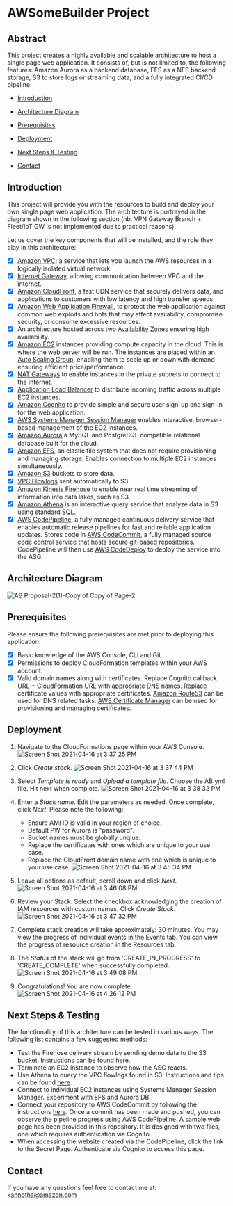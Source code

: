 # AWSomeBuilder Project

## Abstract 
This project creates a highly available and scalable architecture to host a single page web application. It consists of, but is not limited to, the following features: Amazon Aurora as a backend database, EFS as a NFS backend storage, S3 to store logs or streaming data, and a fully integrated CI/CD pipeline. 


- [Introduction](#introduction)

- [Architecture Diagram](#architecturediagaram)

- [Prerequisites](#prerequisites)

- [Deployment](#deployment)

- [Next Steps & Testing](#NextStepsTesting)

- [Contact](#contact)

## Introduction
This project will provide you with the resources to build and deploy your own single page web application. The architecture is portrayed in the diagram shown in the following section (nb. VPN Gateway Branch + Fleet/IoT GW is not implemented due to practical reasons). 

Let us cover the key components that will be installed, and the role they play in this architecture:

- [x] [Amazon VPC](https://aws.amazon.com/vpc/?vpc-blogs.sort-by=item.additionalFields.createdDate&vpc-blogs.sort-order=desc): a service that lets you launch the AWS resources in a logically isolated virtual network.
- [x] [Internet Gateway](https://docs.aws.amazon.com/vpc/latest/userguide/VPC_Internet_Gateway.html), allowing communication between VPC and the internet.  
- [x] [Amazon CloudFront](https://aws.amazon.com/cloudfront/), a fast CDN service that securely delivers data, and applications to customers with low latency and high transfer speeds.   
- [x] [Amazon Web Application Firewall](https://aws.amazon.com/waf/), to protect the web application against common web exploits and bots that may affect availability, compromise security, or consume excessive resources. 
- [x] An architecture hosted across two [Availability Zones](https://aws.amazon.com/about-aws/global-infrastructure/regions_az/) ensuring high availability. 
- [x] [Amazon EC2](https://aws.amazon.com/ec2/?ec2-whats-new.sort-by=item.additionalFields.postDateTime&ec2-whats-new.sort-order=desc) instances providing compute capacity in the cloud. This is where the web server will be run. The instances are placed within an [Auto Scaling Group](https://docs.aws.amazon.com/autoscaling/ec2/userguide/AutoScalingGroup.html), enabling them to scale up or down with demand ensuring efficient price/performance. 
- [x] [NAT Gateways](https://docs.aws.amazon.com/vpc/latest/userguide/vpc-nat-gateway.html) to enable instances in the private subnets to connect to the internet. 
- [x] [Application Load Balancer](https://docs.aws.amazon.com/elasticloadbalancing/latest/application/introduction.html) to distribute incoming traffic across multiple EC2 instances. 
- [x] [Amazon Cognito](https://aws.amazon.com/cognito/) to provide simple and secure user sign-up and sign-in for the web application. 
- [x] [AWS Systems Manager Session Manager](https://docs.aws.amazon.com/systems-manager/latest/userguide/session-manager.html) enables interactive, browser-based management of the EC2 instances. 
- [x] [Amazon Aurora](https://aws.amazon.com/rds/aurora/?aurora-whats-new.sort-by=item.additionalFields.postDateTime&aurora-whats-new.sort-order=desc) a MySQL and PostgreSQL compatible relational database built for the cloud. 
- [x] [Amazon EFS](https://aws.amazon.com/efs/), an elastic file system that does not require provisioning and managing storage. Enables connection to multiple EC2 instances simultaneously. 
- [x] [Amazon S3](https://aws.amazon.com/s3/) buckets to store data. 
- [x] [VPC Flowlogs](https://docs.aws.amazon.com/vpc/latest/userguide/flow-logs.html) sent automatically to S3. 
- [x] [Amazon Kinesis Firehose](https://aws.amazon.com/kinesis/data-firehose/?kinesis-blogs.sort-by=item.additionalFields.createdDate&kinesis-blogs.sort-order=desc) to enable near real time streaming of information into data lakes, such as S3. 
- [x] [Amazon Athena](https://aws.amazon.com/athena/?whats-new-cards.sort-by=item.additionalFields.postDateTime&whats-new-cards.sort-order=desc) is an interactive query service that analyze data in S3 using standard SQL. 
- [x] [AWS CodePipeline](https://aws.amazon.com/codepipeline/), a fully managed continuous delivery service that enables automatic release pipelines for fast and reliable application updates. Stores code in [AWS CodeCommit](https://aws.amazon.com/codecommit/), a fully managed source code control service that hosts secure git-based repositories. CodePipeline will then use [AWS CodeDeploy](https://aws.amazon.com/codedeploy/) to deploy the service into the ASG.   

## Architecture Diagram

![AB Proposal-2(1)-Copy of Copy of Page-2](https://user-images.githubusercontent.com/32502465/114927451-78923080-9dff-11eb-9de3-07ede5d99611.jpg)

## Prerequisites

Please ensure the following prerequisites are met prior to deploying this application:
- [x] Basic knowledge of the AWS Console, CLI and Git. 
- [x] Permissions to deploy CloudFormation templates within your AWS account. 
- [x] Valid domain names along with certificates. Replace Cognito callback URL + CloudFormation URL with appropriate DNS names. Replace certificate values with appropriate certificates. [Amazon Route53](https://aws.amazon.com/route53/) can be used for DNS related tasks. [AWS Certificate Manager](https://aws.amazon.com/certificate-manager/) can be used for provisioning and managing certificates. 

## Deployment

1. Navigate to the CloudFormations page within your AWS Console. ![Screen Shot 2021-04-16 at 3 37 25 PM](https://user-images.githubusercontent.com/32502465/115130541-8c37c580-9fbe-11eb-83f0-eebc0f6e60ec.png)

2. Click _Create stack_. ![Screen Shot 2021-04-16 at 3 37 44 PM](https://user-images.githubusercontent.com/32502465/115130547-98238780-9fbe-11eb-994c-ceea5785cfc5.png)

3. Select _Template is ready_ and _Upload a template file_. Choose the AB.yml file. Hit next when complete. ![Screen Shot 2021-04-16 at 3 38 32 PM](https://user-images.githubusercontent.com/32502465/115130560-aec9de80-9fbe-11eb-95f0-49a392b7c5d2.png)

4. Enter a _Stack name_. Edit the parameters as needed. Once complete, click _Next_. Please note the following:
    - Ensure AMI ID is valid in your region of choice. 
    - Default PW for Aurora is "password". 
    - Bucket names must be globally unqiue. 
    - Replace the certificates with ones which are unique to your use case. 
    - Replace the CloudFront domain name with one which is unique to your use case. ![Screen Shot 2021-04-16 at 3 45 34 PM](https://user-images.githubusercontent.com/32502465/115130565-b5585600-9fbe-11eb-9091-2889b3ee2a3e.png)

5. Leave all options as default, scroll down and click _Next_. ![Screen Shot 2021-04-16 at 3 46 08 PM](https://user-images.githubusercontent.com/32502465/115130573-be492780-9fbe-11eb-852d-5b8db13be0a1.png)

6. Review your Stack. Select the checkbox acknowledging the creation of IAM resources with custom names. Click _Create Stack_. ![Screen Shot 2021-04-16 at 3 47 32 PM](https://user-images.githubusercontent.com/32502465/115130577-c3a67200-9fbe-11eb-850a-de452bc8bdbe.png)

7. Complete stack creation will take approximately: 30 minutes. You may view the progress of individual events in the Events tab. You can view the progress of resource creation in the Resources tab. 
8. The _Status_ of the stack will go from 'CREATE_IN_PROGRESS' to 'CREATE_COMPLETE' when successfully completed. ![Screen Shot 2021-04-16 at 3 49 08 PM](https://user-images.githubusercontent.com/32502465/115130587-d91b9c00-9fbe-11eb-8192-cfb2047dde11.png)

9. Congratulations! You are now complete. ![Screen Shot 2021-04-16 at 4 26 12 PM](https://user-images.githubusercontent.com/32502465/115130589-dd47b980-9fbe-11eb-8a01-d820efccabd2.png)


## Next Steps & Testing
The functionality of this architecture can be tested in various ways. The following list contains a few suggested methods: 

- Test the Firehose delivery stream by sending demo data to the S3 bucket. Instructions can be found [here](https://docs.aws.amazon.com/firehose/latest/dev/test-drive-firehose.html). 
- Terminate an EC2 instance to observe how the ASG reacts. 
- Use Athena to query the VPC flowlogs found in S3. Instructions and tips can be found [here](https://docs.aws.amazon.com/athena/latest/ug/vpc-flow-logs.html). 
- Connect to individual EC2 instances using Systems Manager Session Manager. Experiment with EFS and Aurora DB. 
- Connect your repository to AWS CodeCommit by following the instructions [here](https://docs.aws.amazon.com/codecommit/latest/userguide/how-to-connect.html). Once a commit has been made and pushed, you can observe the pipeline progress using AWS CodePipeline. A sample web page has been provided in this repository. It is designed with two files, one which requires authentication via Cognito. 
- When accessing the website created via the CodePipeline, click the link to the Secret Page. Authenticate via Cognito to access this page. 

## Contact

If you have any questions feel free to contact me at: kannotha@amazon.com



